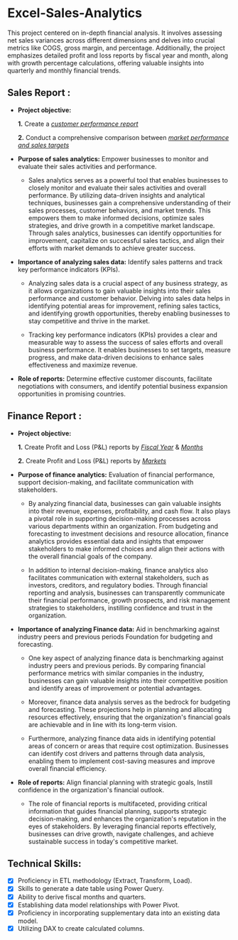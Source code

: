 # Excel-Sales-Analytics
This project centered on in-depth financial analysis. It involves assessing net sales variances across different dimensions and delves into crucial metrics like COGS, gross margin, and percentage. Additionally, the project emphasizes detailed profit and loss reports by fiscal year and month, along with growth percentage calculations, offering valuable insights into quarterly and monthly financial trends.
## Sales Report :


- **Project objective:**

    **1.** Create a _[customer performance report](https://github.com/MelvinAgastin/Excel-Sales-Analytics/blob/main/Customer%20Performance%20Report.pdf)_ 

    **2.** Conduct a comprehensive comparison between _[market performance and sales targets](https://github.com/MelvinAgastin/Excel-Sales-Analytics/blob/main/Market%20Performance%20vs%20Target%20Report.pdf)_

- **Purpose of sales analytics:** Empower businesses to monitor and evaluate their sales activities and performance.

  - Sales analytics serves as a powerful tool that enables businesses to closely monitor and evaluate their sales activities and overall performance. By utilizing data-driven insights and analytical techniques, businesses gain a comprehensive understanding of their sales processes, customer behaviors, and market trends. This empowers them to make informed decisions, optimize sales strategies, and drive growth in a competitive market landscape. Through sales analytics, businesses can identify opportunities for improvement, capitalize on successful sales tactics, and align their efforts with market demands to achieve greater success.

- **Importance of analyzing sales data:** Identify sales patterns and track key performance indicators (KPIs).

  - Analyzing sales data is a crucial aspect of any business strategy, as it allows organizations to gain valuable insights into their sales performance and customer behavior. Delving into sales data helps in identifying potential areas for improvement, refining sales tactics, and identifying growth opportunities, thereby enabling businesses to stay competitive and thrive in the market.

  - Tracking key performance indicators (KPIs) provides a clear and measurable way to assess the success of sales efforts and overall business performance. It enables businesses to set targets, measure progress, and make data-driven decisions to enhance sales effectiveness and maximize revenue.

- **Role of reports:** Determine effective customer discounts, facilitate negotiations with consumers, and identify potential business expansion opportunities in promising countries.

## Finance Report :

- **Project objective:** 

    **1.** Create Profit and Loss (P&L) reports by _[Fiscal Year](https://github.com/MelvinAgastin/Excel-Sales-Analytics/blob/main/P%26L%20Statement%20by%20Fiscal%20Year.pdf)_ & _[Months](https://github.com/MelvinAgastin/Excel-Sales-Analytics/blob/main/P%26L%20Statement%20by%20Fiscal%20Month.pdf)_ 

   **2.** Create Profit and Loss (P&L) reports by _[Markets](https://github.com/MelvinAgastin/Excel-Sales-Analytics/blob/main/P%26L%20Statement%20by%20Market.pdf)_

- **Purpose of finance analytics:** Evaluation of financial performance, support decision-making, and facilitate communication with stakeholders.

  - By analyzing financial data, businesses can gain valuable insights into their revenue, expenses, profitability, and cash flow. It also plays a pivotal role in supporting decision-making processes across various departments within an organization. From budgeting and forecasting to investment decisions and resource allocation, finance analytics provides essential data and insights that empower stakeholders to make informed choices and align their actions with the overall financial goals of the company.

  - In addition to internal decision-making, finance analytics also facilitates communication with external stakeholders, such as investors, creditors, and regulatory bodies. Through financial reporting and analysis, businesses can transparently communicate their financial performance, growth prospects, and risk management strategies to stakeholders, instilling confidence and trust in the organization.

- **Importance of analyzing Finance data:** Aid in benchmarking against industry peers and previous periods Foundation for budgeting and forecasting.

  - One key aspect of analyzing finance data is benchmarking against industry peers and previous periods. By comparing financial performance metrics with similar companies in the industry, businesses can gain valuable insights into their competitive position and identify areas of improvement or potential advantages.

  - Moreover, finance data analysis serves as the bedrock for budgeting and forecasting. These projections help in planning and allocating resources effectively, ensuring that the organization's financial goals are achievable and in line with its long-term vision.

  - Furthermore, analyzing finance data aids in identifying potential areas of concern or areas that require cost optimization. Businesses can identify cost drivers and patterns through data analysis, enabling them to implement cost-saving measures and improve overall financial efficiency.

- **Role of reports:** Align financial planning with strategic goals, Instill confidence in the organization's financial outlook.

  - The role of financial reports is multifaceted, providing critical information that guides financial planning, supports strategic decision-making, and enhances the organization's reputation in the eyes of stakeholders. By leveraging financial reports effectively, businesses can drive growth, navigate challenges, and achieve sustainable success in today's competitive market.


## Technical Skills:
- [x]	Proficiency in ETL methodology (Extract, Transform, Load).
- [x]	Skills to generate a date table using Power Query.
- [x]	Ability to derive fiscal months and quarters.
- [x]	Establishing data model relationships with Power Pivot.
- [x]	Proficiency in incorporating supplementary data into an existing data model.
- [x]	Utilizing DAX to create calculated columns.
